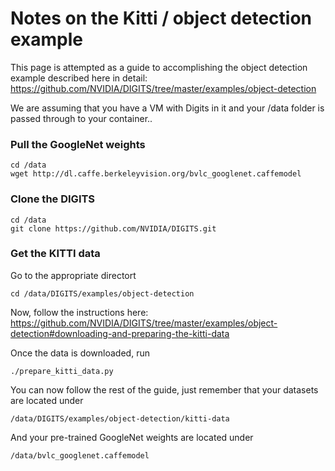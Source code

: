 # Notes on the Kitti / object detection example
This page is attempted as a guide to accomplishing the object detection example described here in detail: https://github.com/NVIDIA/DIGITS/tree/master/examples/object-detection

We are assuming that you have a VM with Digits in it and your /data folder is passed through to your container.. 
### Pull the GoogleNet weights
```
cd /data
wget http://dl.caffe.berkeleyvision.org/bvlc_googlenet.caffemodel
```
### Clone the DIGITS 
```
cd /data
git clone https://github.com/NVIDIA/DIGITS.git
```
### Get the KITTI data
Go to the appropriate directort
```
cd /data/DIGITS/examples/object-detection
```
Now, follow the instructions here: https://github.com/NVIDIA/DIGITS/tree/master/examples/object-detection#downloading-and-preparing-the-kitti-data

Once the data is downloaded, run 
```
./prepare_kitti_data.py
```
You can now follow the rest of the guide, just remember that your datasets are located under 
```
/data/DIGITS/examples/object-detection/kitti-data
```
And your pre-trained GoogleNet weights are located under 
```
/data/bvlc_googlenet.caffemodel
```

